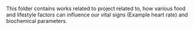 This folder contains works related to project related to, how various food and lifestyle factors can influence our vital signs (Example heart rate) and biochemical parameters.
